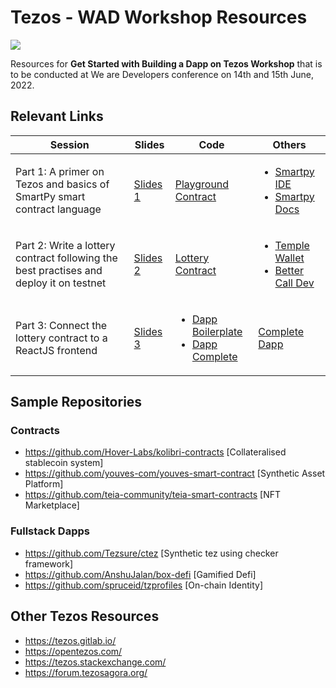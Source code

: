 # Tezos - WAD Workshop Resources

![](https://i.ibb.co/jrDpmhH/Tezos-Meta.jpg)

Resources for **Get Started with Building a Dapp on Tezos Workshop** that is to be conducted at We are Developers conference on 14th and 15th June, 2022.

## Relevant Links

| Session                                                                 | Slides                                                                                                           | Code                                                                                                 | Others                                                                                                  |
| ----------------------------------------------------------------------- | ---------------------------------------------------------------------------------------------------------------- | ---------------------------------------------------------------------------------------------------- | ------------------------------------------------------------------------------------------------------- |
| Part 1: A primer on Tezos and basics of SmartPy smart contract language | [Slides 1](https://docs.google.com/presentation/d/1cYs-B5Vzqzs125kbwmn4AUHDxtQ27dV3ztYuB8sXsug/edit?usp=sharing) | [Playground Contract](https://github.com/Tezos-India/wad-workshop-contracts/blob/main/playground.py) | <ul><li>[Smartpy IDE](https://smartpy.io/ide)</li><li>[Smartpy Docs](https://smartpy.io/docs)</li></ul> |
| Part 2: Write a lottery contract following the best practises and deploy it on testnet | [Slides 2](https://docs.google.com/presentation/d/1DwEc8wYtIotTOD7Um6OnqWkVmihGdMqXIPkhIDqDro4/edit?usp=sharing) | [Lottery Contract](https://github.com/Tezos-India/wad-workshop-contracts/blob/main/lottery_1.py) | <ul><li>[Temple Wallet](https://templewallet.com/download)</li><li>[Better Call Dev](https://better-call.dev/)</li></ul> |
| Part 3: Connect the lottery contract to a ReactJS frontend | [Slides 3](https://docs.google.com/presentation/d/1GwlnnxJZR56QRSetAwTPAYJO1CMklb0IvFTKvecIO0o/edit?usp=sharing) | <ul><li>[Dapp Boilerplate](https://github.com/Tezos-India/lottery-dapp-boilerplate)</li><li>[Dapp Complete](https://github.com/Tezos-India/lottery-dapp-complete)</li></ul> | [Complete Dapp](https://tezos-lottery.vercel.app/) |

## Sample Repositories

### Contracts
- https://github.com/Hover-Labs/kolibri-contracts [Collateralised stablecoin system]
- https://github.com/youves-com/youves-smart-contract [Synthetic Asset Platform]
- https://github.com/teia-community/teia-smart-contracts [NFT Marketplace]

### Fullstack Dapps
- https://github.com/Tezsure/ctez [Synthetic tez using checker framework]
- https://github.com/AnshuJalan/box-defi [Gamified Defi]
- https://github.com/spruceid/tzprofiles [On-chain Identity]

## Other Tezos Resources
- https://tezos.gitlab.io/
- https://opentezos.com/
- https://tezos.stackexchange.com/
- https://forum.tezosagora.org/

